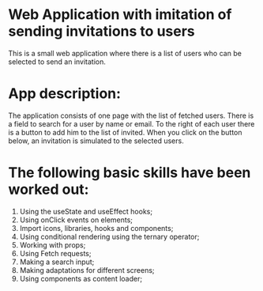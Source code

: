 # **Web Application with imitation of sending invitations to users**

This is a small web application where there is a list of users who can be selected to send an invitation.

# **App description:**

The application consists of one page with the list of fetched users.
There is a field to search for a user by name or email.
To the right of each user there is a button to add him to the list of invited.
When you click on the button below, an invitation is simulated to the selected users.

# **The following basic skills have been worked out:**

1. Using the useState and useEffect hooks;
2. Using onClick events on elements;
3. Import icons, libraries, hooks and components;
4. Using conditional rendering using the ternary operator;
5. Working with props;
6. Using Fetch requests;
7. Making a search input;
8. Making adaptations for different screens;
9. Using <Skeleton /> components as content loader;
